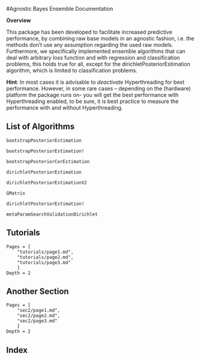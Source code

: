 #Agnostic Bayes Ensemble Documentation 
 
__Overview__

This package has been developed to facilitate increased predictive performance, by combining raw base models in an agnostic fashion, 
i.e. the methods don’t use any assumption regarding the used raw models. Furthermore, we specifically implemented ensemble algorithms 
that can deal with arbitrary loss function and with regression and classification problems, this holds true for all, except for the
 dirichletPosteriorEstimation algorithm, which is limited to classification problems.
 
 **Hint**: In most cases it is advisable to _deactivate_ Hyperthreading for best performance.
However, in some rare cases – depending on the (hardware) platform the package runs on- you
will get the best performance with Hyperthreading enabled, to be sure, it is best practice to
measure the performance with and without Hyperthreading.
 
## List of Algorithms
 
```@docs
bootstrapPosteriorEstimation
```
 
 ```@docs
bootstrapPosteriorEstimation!
```
 
```@docs
bootstrapPosteriorCorEstimation
```

```@docs
dirichletPosteriorEstimation
```

```@docs
dirichletPosteriorEstimationV2
```

```@docs
GMatrix
```

```@docs
dirichletPosteriorEstimation!
```

```@docs
metaParamSearchValidationDirichlet
```



## Tutorials
```@contents
Pages = [
    "tutorials/page1.md",
    "tutorials/page2.md",
    "tutorials/page3.md"
    ]
Depth = 2
```
 
## Another Section
```@contents
Pages = [
    "sec2/page1.md",
    "sec2/page2.md",
    "sec2/page3.md"
    ]
Depth = 2
```
 
## Index
 
```@index
```